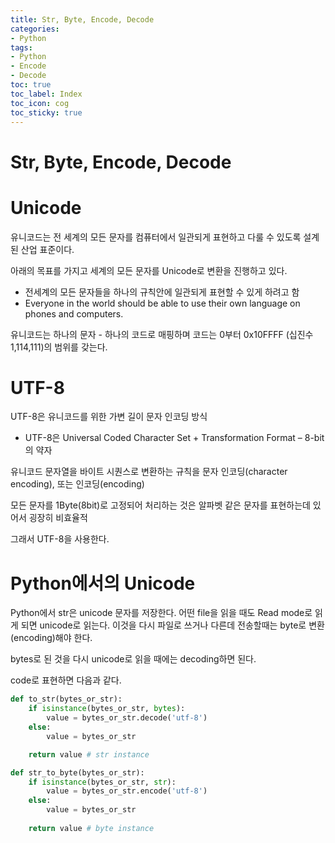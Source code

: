 ```yaml
---
title: Str, Byte, Encode, Decode
categories:
- Python
tags:
- Python 
- Encode 
- Decode
toc: true
toc_label: Index
toc_icon: cog
toc_sticky: true
---
```


# Str, Byte, Encode, Decode

# Unicode

유니코드는 전 세계의 모든 문자를 컴퓨터에서 일관되게 표현하고 다룰 수 있도록 설계된 산업 표준이다.

아래의 목표를 가지고 세계의 모든 문자를 Unicode로 변환을 진행하고 있다. 

- 전세계의 모든 문자들을 하나의 규칙안에 일관되게 표현할 수 있게 하려고 함
- Everyone in the world should be able to use their own language on phones and computers.

유니코드는 하나의 문자 - 하나의 코드로 매핑하며 코드는 0부터 0x10FFFF (십진수 1,114,111)의 범위를 갖는다.

# UTF-8

UTF-8은 유니코드를 위한 가변 길이 문자 인코딩 방식

- UTF-8은 Universal Coded Character Set + Transformation Format – 8-bit 의 약자

유니코드 문자열을 바이트 시퀀스로 변환하는 규칙을 문자 인코딩(character encoding), 또는 인코딩(encoding)

모든 문자를 1Byte(8bit)로 고정되어 처리하는 것은 알파벳 같은 문자를 표현하는데 있어서 굉장히 비효율적

그래서 UTF-8을 사용한다.

# Python에서의 Unicode

Python에서 str은 unicode 문자를 저장한다. 어떤 file을 읽을 때도 Read mode로 읽게 되면 unicode로 읽는다. 이것을 다시 파일로 쓰거나 다른데 전송할때는 byte로 변환(encoding)해야 한다. 

bytes로 된 것을 다시 unicode로 읽을 때에는 decoding하면 된다. 

code로 표현하면 다음과 같다. 

```python
def to_str(bytes_or_str):
    if isinstance(bytes_or_str, bytes):
        value = bytes_or_str.decode('utf-8')
    else:
        value = bytes_or_str

    return value # str instance

def str_to_byte(bytes_or_str):
    if isinstance(bytes_or_str, str):
        value = bytes_or_str.encode('utf-8')
    else:
        value = bytes_or_str
    
    return value # byte instance
```
